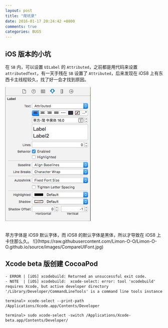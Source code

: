 ```yaml
---
layout: post
title: "爬坑录"
date: 2016-01-17 20:24:42 +0800
comments: true
categories: BUGS
---
```


## iOS 版本的小坑

在 `SB` 内，可以设置 `UILabel` 的 `Attributed`，之前都是用代码来设置 `attributedText`，有一天手残在 `SB` 设置了 `Attributed`，后来发现在 iOS8 上有东西卡主线程较久，找了好一会才找到原因。

![](https://raw.githubusercontent.com/Limon-O-O/Limon-O-O.github.io/source/images/UIFont.jpg)

<br />
苹方字体是 iOS9 默认字体，而 iOS8 的默认字体是黑体，所以才导致在 iOS8 上卡住那么久。
![](https://raw.githubusercontent.com/Limon-O-O/Limon-O-O.github.io/source/images/CompareUIFont.jpg)

<br />

## Xcode beta 版创建 CocoaPod

```
- ERROR | [iOS] xcodebuild: Returned an unsuccessful exit code.
- NOTE  | [iOS] xcodebuild:  xcode-select: error: tool 'xcodebuild' requires Xcode, but active developer directory '/Library/Developer/CommandLineTools' is a command line tools instance
```

```
terminal> xcode-select --print-path
/Applications/Xcode.app/Contents/Developer
```

```
terminal> sudo xcode-select -switch /Applications/Xcode-beta.app/Contents/Developer/
```
